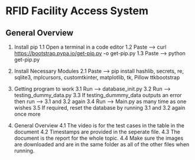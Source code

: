 # RFID Facility Access System
## General Overview

1. Install pip
1.1 Open a terminal in a code editor
1.2 Paste --> curl https://bootstrap.pypa.io/get-pip.py -o get-pip.py
1.3 Paste --> python get-pip.py

2. Install Necessary Modules
2.1 Paste --> pip install hashlib, secrets, re, sqlite3, mplcursors, customtkinter, matplotlib, tk, Pillow ttkbootstrap

3. Getting program to work
3.1 Run --> database_init.py
3.2 Run --> testing_dummy_data.py
3.3 If testing_dummmy_data outputs an error then run --> 3.1 and 3.2 again
3.4 Run --> Main.py as many time as one wishes
3.5 If required, reset the database by running 3.1 and 3.2 again once more

4. General Overview
4.1 The video is for the test cases in the table in the document
4.2 Timestamps are provided in the seperate file.
4.3 The document is the report for the whole topic.
4.4 Make sure the images are downloaded and are in the same folder as all of the other files when running.
